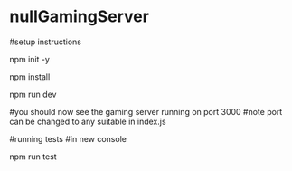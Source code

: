 # nullGamingServer

#setup instructions


npm init -y

npm install

npm run dev


#you should now see the gaming server running on port 3000
#note port can be changed to any suitable in index.js

#running tests
#in new console

npm run test